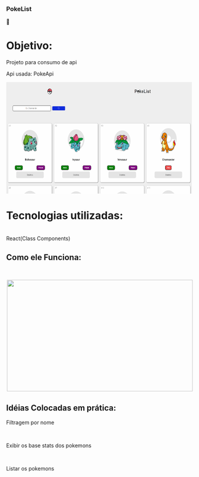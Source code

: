 ### PokeList
🚀 <h1>Objetivo:</h1>
<p>Projeto para consumo de api</p>

<p>Api usada: PokeApi</p>

<img width="500" height="300" src="./prints/pokeList .png" >
 
<h1> Tecnologias utilizadas:</h1>
<br>
React(Class Components)



## Como ele Funciona:
<br>
<p align= "center" >
 <img width="500" height="300" src="./prints/ProjetoExemplo.gif" >
</p>

## Idéias Colocadas em prática: 
<p>Filtragem por nome<p>
<br>
<p>Exibir os base stats dos pokemons<p>
<br>
<p>Listar os pokemons<p>
<br>